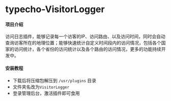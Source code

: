 # typecho-VisitorLogger

#### 项目介绍

访问日志插件，能够记录每一个访客的IP、访问路由、以及访问时间，同时会自动查询访客所在的地理位置；能够快速统计自定义时间段内的访问情况，包括各个国家的访问统计，各个省份的访问统计以及各个路由的访问情况，更多的功能持续开发中。

#### 安装教程

- 下载后将压缩包解压到 `/usr/plugins` 目录
- 文件夹名改为`VisitorLogger`
- 登录管理后台，激活插件即可食用
